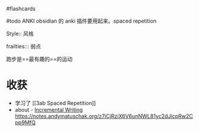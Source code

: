 #flashcards

#todo ANKI obsidian 的 anki 插件要用起来。spaced repetition

Style:: 风格
<!--SR:!2023-02-26,44,290-->

frailties::: 弱点
<!--SR:!2023-01-28,12,150!2023-01-27,15,230-->

跑步是==最有趣的==的运动  <!--SR:!2023-02-22,41,290-->

# 收获
- 学习了 [[3ab Spaced Repetition]]
- about -   [Incremental Writing](https://github.com/st3v3nmw/obsidian-spaced-repetition/wiki/Incremental-Writing)
https://notes.andymatuschak.org/z7iCjRziX6V6unNWL81yc2dJicpRw2Cpp9MfQ